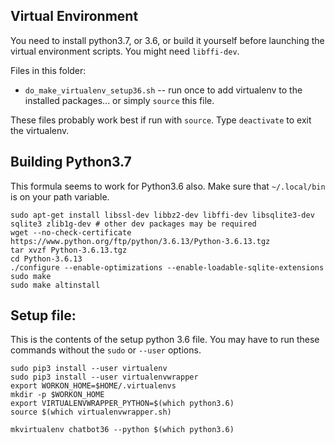 ## Virtual Environment

You need to install python3.7, or 3.6, or build it yourself before launching the virtual environment scripts. You might need `libffi-dev`.

Files in this folder:
* `do_make_virtualenv_setup36.sh` -- run once to add virtualenv to the installed packages... or simply `source` this file.

These files probably work best if run with `source`. Type `deactivate` to exit the virtualenv.

## Building Python3.7

This formula seems to work for Python3.6 also. Make sure that `~/.local/bin` is on your path variable.

```
sudo apt-get install libssl-dev libbz2-dev libffi-dev libsqlite3-dev sqlite3 zlib1g-dev # other dev packages may be required
wget --no-check-certificate  https://www.python.org/ftp/python/3.6.13/Python-3.6.13.tgz
tar xvzf Python-3.6.13.tgz 
cd Python-3.6.13
./configure --enable-optimizations --enable-loadable-sqlite-extensions
sudo make 
sudo make altinstall
```


## Setup file:
This is the contents of the setup python 3.6 file. 
You may have to run these commands without the `sudo` or `--user` options.

```
sudo pip3 install --user virtualenv
sudo pip3 install --user virtualenvwrapper
export WORKON_HOME=$HOME/.virtualenvs
mkdir -p $WORKON_HOME
export VIRTUALENVWRAPPER_PYTHON=$(which python3.6)
source $(which virtualenvwrapper.sh)

mkvirtualenv chatbot36 --python $(which python3.6)
```